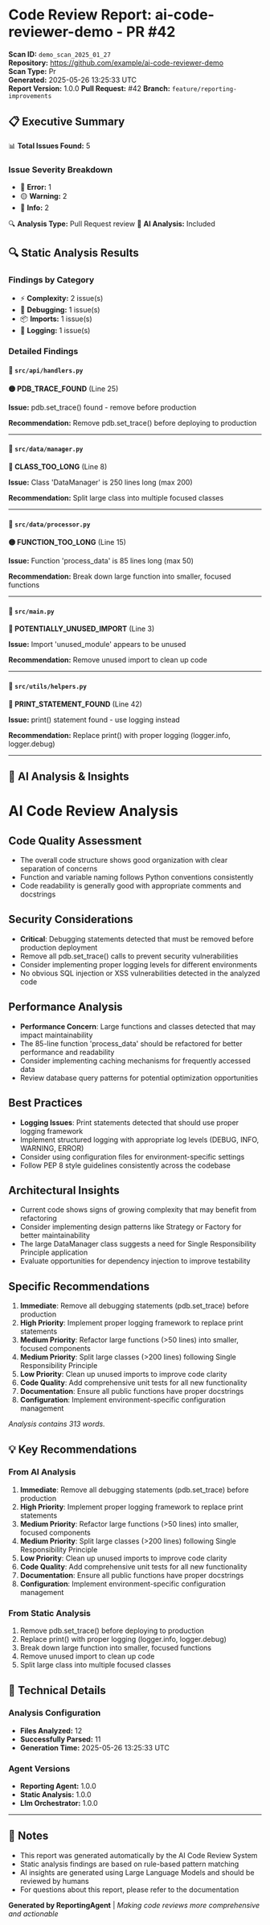 # Code Review Report: ai-code-reviewer-demo - PR #42

**Scan ID:** `demo_scan_2025_01_27`  
**Repository:** https://github.com/example/ai-code-reviewer-demo  
**Scan Type:** Pr  
**Generated:** 2025-05-26 13:25:33 UTC  
**Report Version:** 1.0.0
**Pull Request:** #42
**Branch:** `feature/reporting-improvements`

## 📋 Executive Summary

📊 **Total Issues Found:** 5

### Issue Severity Breakdown

- 🔴 **Error:** 1
- 🟡 **Warning:** 2
- 🔵 **Info:** 2

🔍 **Analysis Type:** Pull Request review
🤖 **AI Analysis:** Included


## 🔍 Static Analysis Results

### Findings by Category

- ⚡ **Complexity:** 2 issue(s)
- 🐛 **Debugging:** 1 issue(s)
- 📦 **Imports:** 1 issue(s)
- 📝 **Logging:** 1 issue(s)

### Detailed Findings

#### 📄 `src/api/handlers.py`

**🟡 PDB_TRACE_FOUND** (Line 25)

**Issue:** pdb.set_trace() found - remove before production

**Recommendation:** Remove pdb.set_trace() before deploying to production

---

#### 📄 `src/data/manager.py`

**🔴 CLASS_TOO_LONG** (Line 8)

**Issue:** Class 'DataManager' is 250 lines long (max 200)

**Recommendation:** Split large class into multiple focused classes

---

#### 📄 `src/data/processor.py`

**🟡 FUNCTION_TOO_LONG** (Line 15)

**Issue:** Function 'process_data' is 85 lines long (max 50)

**Recommendation:** Break down large function into smaller, focused functions

---

#### 📄 `src/main.py`

**🔵 POTENTIALLY_UNUSED_IMPORT** (Line 3)

**Issue:** Import 'unused_module' appears to be unused

**Recommendation:** Remove unused import to clean up code

---

#### 📄 `src/utils/helpers.py`

**🔵 PRINT_STATEMENT_FOUND** (Line 42)

**Issue:** print() statement found - use logging instead

**Recommendation:** Replace print() with proper logging (logger.info, logger.debug)

---



## 🤖 AI Analysis & Insights

# AI Code Review Analysis

## Code Quality Assessment
- The overall code structure shows good organization with clear separation of concerns
- Function and variable naming follows Python conventions consistently
- Code readability is generally good with appropriate comments and docstrings

## Security Considerations
- **Critical**: Debugging statements detected that must be removed before production deployment
- Remove all pdb.set_trace() calls to prevent security vulnerabilities
- Consider implementing proper logging levels for different environments
- No obvious SQL injection or XSS vulnerabilities detected in the analyzed code

## Performance Analysis  
- **Performance Concern**: Large functions and classes detected that may impact maintainability
- The 85-line function 'process_data' should be refactored for better performance and readability
- Consider implementing caching mechanisms for frequently accessed data
- Review database query patterns for potential optimization opportunities

## Best Practices
- **Logging Issues**: Print statements detected that should use proper logging framework
- Implement structured logging with appropriate log levels (DEBUG, INFO, WARNING, ERROR)
- Consider using configuration files for environment-specific settings
- Follow PEP 8 style guidelines consistently across the codebase

## Architectural Insights
- Current code shows signs of growing complexity that may benefit from refactoring
- Consider implementing design patterns like Strategy or Factory for better maintainability
- The large DataManager class suggests a need for Single Responsibility Principle application
- Evaluate opportunities for dependency injection to improve testability

## Specific Recommendations
1. **Immediate**: Remove all debugging statements (pdb.set_trace) before production
2. **High Priority**: Implement proper logging framework to replace print statements  
3. **Medium Priority**: Refactor large functions (>50 lines) into smaller, focused components
4. **Medium Priority**: Split large classes (>200 lines) following Single Responsibility Principle
5. **Low Priority**: Clean up unused imports to improve code clarity
6. **Code Quality**: Add comprehensive unit tests for all new functionality
7. **Documentation**: Ensure all public functions have proper docstrings
8. **Configuration**: Implement environment-specific configuration management

*Analysis contains 313 words.*

## 💡 Key Recommendations

### From AI Analysis

1. **Immediate**: Remove all debugging statements (pdb.set_trace) before production
2. **High Priority**: Implement proper logging framework to replace print statements
3. **Medium Priority**: Refactor large functions (>50 lines) into smaller, focused components
4. **Medium Priority**: Split large classes (>200 lines) following Single Responsibility Principle
5. **Low Priority**: Clean up unused imports to improve code clarity
6. **Code Quality**: Add comprehensive unit tests for all new functionality
7. **Documentation**: Ensure all public functions have proper docstrings
8. **Configuration**: Implement environment-specific configuration management

### From Static Analysis

1. Remove pdb.set_trace() before deploying to production
2. Replace print() with proper logging (logger.info, logger.debug)
3. Break down large function into smaller, focused functions
4. Remove unused import to clean up code
5. Split large class into multiple focused classes


## 🔧 Technical Details

### Analysis Configuration

- **Files Analyzed:** 12
- **Successfully Parsed:** 11
- **Generation Time:** 2025-05-26 13:25:33 UTC

### Agent Versions

- **Reporting Agent:** 1.0.0
- **Static Analysis:** 1.0.0
- **Llm Orchestrator:** 1.0.0


---

## 📝 Notes

- This report was generated automatically by the AI Code Review System
- Static analysis findings are based on rule-based pattern matching
- AI insights are generated using Large Language Models and should be reviewed by humans
- For questions about this report, please refer to the documentation

**Generated by ReportingAgent** | *Making code reviews more comprehensive and actionable*
